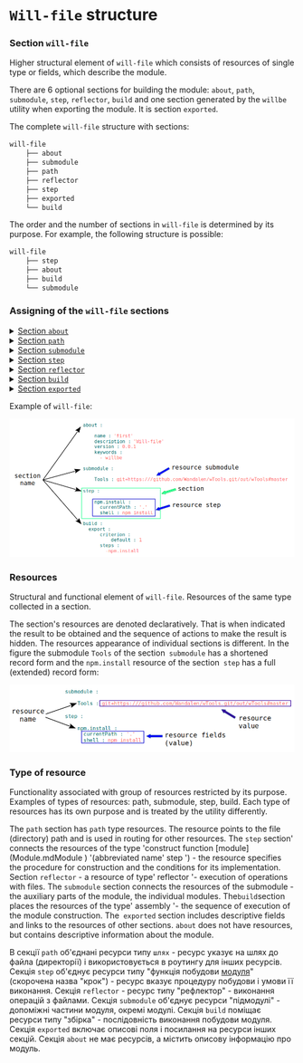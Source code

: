 # `Will-file` structure

### Section <code>will-file</code>   

Higher structural element of <code>will-file</code> which consists of resources of single type or fields, which describe the module.

There are 6 optional sections for building the module: `about`, `path`, `submodule`, `step`, `reflector`, `build` and one section generated by the `willbe` utility when exporting the module. It is section `exported`.

The complete `will-file` structure with sections:

```
will-file
    ├── about
    ├── submodule
    ├── path
    ├── reflector
    ├── step
    ├── exported
    └── build

```

The order and the number of sections in `will-file` is determined by its purpose. For example, the following structure is possible: 

```
will-file
    ├── step
    ├── about
    ├── build
    └── submodule

```

### Assigning of the `will-file` sections

<details>
  <summary><a href="./concept/SectionAbout.md">Section <code>about</code></a></summary>
  The section has descriptive information about the module.
</details>
<details>
  <summary><a href="./concept/Paths.md#Section-path">Section <code>path</code></a></summary>
  The section has map of paths for fast understanding of files structure of the module.
</details>
<details>
  <summary><a href="./concept/SectionSubmodule.md">Section <code>submodule</code></a></summary>
  The section has information about submodules of the module.
</details>
<details>
  <summary><a href="./concept/Steps.md#Section-step">Section <code>step</code></a></summary>
  The section has steps which could be used by build for building of the module.
</details>
<details>
  <summary><a href="./concept/Reflectors.md#Section-reflector">Section <code>reflector</code></a></summary>
  The section has reflectors, special type of resource for operation on groups of files.
</details>
<details>
  <summary><a href="./concept/Builds.md#Section-build">Section <code>build</code></a></summary>
  Resources of the section describe sequence and conditions of building the module.
</details>
<details>
  <summary><a href="./concept/SectionExported.md">Section <code>exported</code></a></summary>
  Section of <code>out-will-file</code>, programatically generated with exporting of the module. It has list of exported files and it used by other modules for importing the module.
</details>

Example of `will-file`:  

![will.file.inner.png](./Images/will.file.inner.png)  

### Resources

Structural and functional element of <code>will-file</code>. Resources of the same type collected in a section.   

The section's resources are denoted declaratively. That is when indicated the result to be obtained and the sequence of actions to make the result is hidden.
The resources appearance of individual sections is different. In the figure the submodule `Tools` of the section` submodule` has a shortened record form and the `npm.install` resource of the section` step` has a full (extended) record form:  

![resource.png](./Images/resource.png)  

### Type of resource

Functionality associated with group of resources restricted by its purpose. Examples of types of resources: path, submodule, step, build. Each type of resources has its own purpose and is treated by the utility differently.  

The `path` section has `path` type resources. The resource points to the file (directory) path and is used in routing for other resources. The `step` section' connects the resources of the type 'construct function [module] (Module.mdModule ) '(abbreviated name' step ') - the resource specifies the procedure for construction and the conditions for its implementation. Section `reflector` - a resource of type' reflector '- execution of operations with files. The `submodule` section connects the resources of the submodule - the auxiliary parts of the module, the individual modules. The` build `section places the resources of the type' assembly '- the sequence of execution of the module construction. The` exported` section includes descriptive fields and links to the resources of other sections. `about` does not have resources, but contains descriptive information about the module.

В секції `path` об'єднані ресурси типу `шлях` - ресурс указує на шлях до файла (директорії) і використовується в роутингу для інших ресурсів. Секція `step` об'єднує ресурси типу "функція побудови [модуля](Module.md#Модуль)" (скорочена назва "крок") - ресурс вказує процедуру побудови і умови її виконання. Секція `reflector` - ресурс типу "рефлектор" - виконання операцій з файлами. Секція `submodule` об'єднує ресурси "підмодулі" - допоміжні частини модуля, окремі модулі. Секція `build` поміщає ресурси типу "збірка" - послідовність виконання побудови модуля. Секція `exported` включає описові поля і посилання на ресурси інших секцій. Секція `about` не має ресурсів, а містить описову інформацію про модуль.
